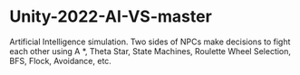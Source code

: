 # Unity-2022-AI-VS-master
Artificial Intelligence simulation. Two sides of NPCs make decisions to fight each other using A *, Theta Star, State Machines, Roulette Wheel Selection, BFS, Flock, Avoidance, etc.

